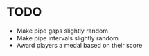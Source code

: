 # TODO

* Make pipe gaps slightly random
* Make pipe intervals slightly random
* Award players a medal based on their score

